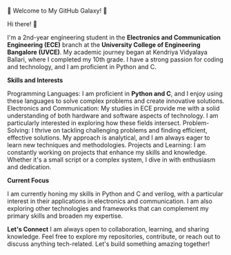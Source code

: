 🌟 Welcome to My GitHub Galaxy! 🌟

Hi there! 👋

I'm a 2nd-year engineering student in the **Electronics and Communication Engineering (ECE)** branch at the **University College of Engineering Bangalore (UVCE)**. My academic journey began at Kendriya Vidyalaya Ballari, where I completed my 10th grade. I have a strong passion for coding and technology, and I am proficient in Python and C.

**Skills and Interests**

Programming Languages: I am proficient in **Python and C**, and I enjoy using these languages to solve complex problems and create innovative solutions.
Electronics and Communication: My studies in ECE provide me with a solid understanding of both hardware and software aspects of technology. I am particularly interested in exploring how these fields intersect.
Problem-Solving: I thrive on tackling challenging problems and finding efficient, effective solutions. My approach is analytical, and I am always eager to learn new techniques and methodologies.
Projects and Learning: I am constantly working on projects that enhance my skills and knowledge. Whether it's a small script or a complex system, I dive in with enthusiasm and dedication.

**Current Focus**

I am currently honing my skills in Python and C and verilog, with a particular interest in their applications in electronics and communication. I am also exploring other technologies and frameworks that can complement my primary skills and broaden my expertise.

**Let's Connect**
I am always open to collaboration, learning, and sharing knowledge. Feel free to explore my repositories, contribute, or reach out to discuss anything tech-related. Let's build something amazing together!

